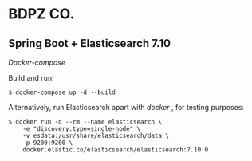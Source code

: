 # BDPZ CO.

## Spring Boot + Elasticsearch 7.10

*Docker-compose*

Build and run:

```
$ docker-compose up -d --build
```

Alternatively, run Elasticsearch apart with  _docker_ , for testing purposes:

```
$ docker run -d --rm --name elasticsearch \
	-e "discovery.type=single-node" \
	-v esdata:/usr/share/elasticsearch/data \
	-p 9200:9200 \
	docker.elastic.co/elasticsearch/elasticsearch:7.10.0
```
